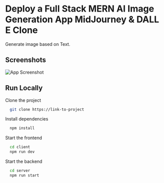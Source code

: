 
# Deploy a Full Stack MERN AI Image Generation App MidJourney & DALL E Clone

Generate image based on Text.


## Screenshots

![App Screenshot](https://res.cloudinary.com/dic3o7vzw/image/upload/v1675844888/ScreenShots/Annotation_2023-02-08_122344_ktrt8u.png)


## Run Locally

Clone the project

```bash
  git clone https://link-to-project
```



Install dependencies

```bash
  npm install
```

Start the frontend

```bash
  cd client
  npm run dev
```
Start the backend

```bash
  cd server
  npm run start
```
